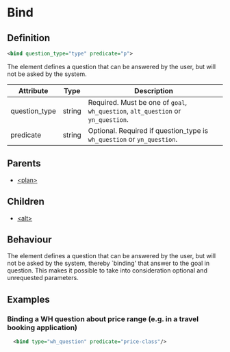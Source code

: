 # Bind
## Definition
```xml
<bind question_type="type" predicate="p">
```

The element defines a question that can be answered by the user, but will not be asked by the system.




Attribute | Type | Description |
--- | --- | --- |
question\_type | string | Required. Must be one of `goal`, `wh_question`, `alt_question` or `yn_question`. |
predicate | string | Optional. Required if question_type is `wh_question` or `yn_question`.|


## Parents
- [<plan\>](/dialog-domain-description-definition/domain/children/plan)

## Children
- [<alt\>](/dialog-domain-description-definition/domain/children/alt)


## Behaviour

The element defines a question that can be answered by the user, but will not be asked by the system, thereby `binding' that answer to the goal in question. This makes it possible to take into consideration optional and unrequested parameters.



## Examples


### Binding a WH question about price range (e.g. in a travel booking application)

```xml
  <bind type="wh_question" predicate="price-class"/>
```
